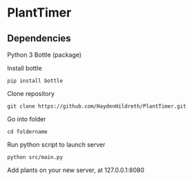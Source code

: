 # PlantTimer

## Dependencies
Python 3
Bottle (package)

Install bottle
```
pip install bottle
```

Clone repository
```
git clone https://github.com/HaydenHildreth/PlantTimer.git
```

Go into folder
```
cd foldername
```

Run python script to launch server
```
python src/main.py
```

Add plants on your new server, at 127.0.0.1:8080
